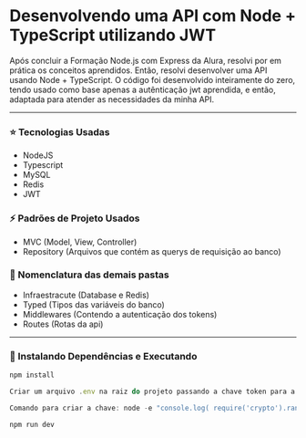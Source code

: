 # Desenvolvendo uma API com Node + TypeScript utilizando JWT

Após concluir a Formação Node.js com Express da Alura, resolvi por em prática os conceitos aprendidos. Então, resolvi desenvolver uma API usando Node + TypeScript. O código foi desenvolvido inteiramente do zero, tendo usado como base apenas a autênticação jwt aprendida, e então, adaptada para atender as necessidades da minha API.

------------


### ⭐️ Tecnologias Usadas
- NodeJS
- Typescript
- MySQL
- Redis
- JWT

### ⚡️ Padrões de Projeto Usados
- MVC (Model, View, Controller)
- Repository (Arquivos que contém as querys de requisição ao banco)

### 📌 Nomenclatura das demais pastas
- Infraestracute (Database e Redis)
- Typed (Tipos das variáveis do banco)
- Middlewares (Contendo a autenticação dos tokens)
- Routes (Rotas da api)

------------

### 🚀 Instalando Dependências e Executando
```javascript
npm install
```
```javascript
Criar um arquivo .env na raiz do projeto passando a chave token para a seguinte variável: CHAVE_JWT=" "
```
```javascript
Comando para criar a chave: node -e "console.log( require('crypto').randomBytes(256).toString('base64'))"
```
```javascript
npm run dev
```

